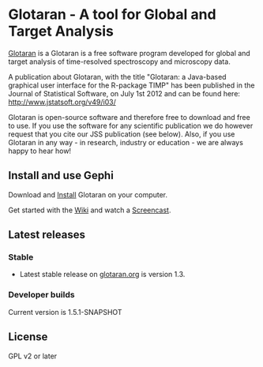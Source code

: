 # Glotaran - A tool for Global and Target Analysis

[Glotaran](http://glotaran.org) is a Glotaran is a free software program developed for global and target analysis of time-resolved spectroscopy and microscopy data. 

A publication about Glotaran, with the title "Glotaran: a Java-based graphical user interface for the R-package TIMP" has been published in the Journal of Statistical Software, on July 1st 2012 and can be found here: http://www.jstatsoft.org/v49/i03/

Glotaran is open-source software and therefore free to download and free to use. If you use the software for any scientific publication we do however request that you cite our JSS publication (see below). Also, if you use Glotaran in any way - in research, industry or education - we are always happy to hear how!

## Install and use Gephi

Download and [Install](http://glotaran.org/wiki/doku.php?id=installation) Glotaran on your computer. 

Get started with the [Wiki](http://glotaran.org/wiki.html) and watch a [Screencast](http://glotaran.org/demonstration.html).


## Latest releases

### Stable

- Latest stable release on [glotaran.org](http://glotaran.org/downloads) is version 1.3.

### Developer builds

Current version is 1.5.1-SNAPSHOT

## License

GPL v2 or later